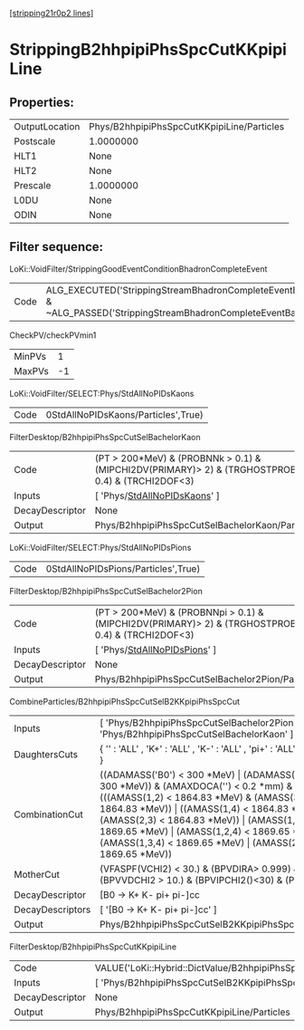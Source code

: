 [[stripping21r0p2 lines]](./stripping21r0p2-index)

# StrippingB2hhpipiPhsSpcCutKKpipiLine

## Properties:

|                |                                            |
|----------------|--------------------------------------------|
| OutputLocation | Phys/B2hhpipiPhsSpcCutKKpipiLine/Particles |
| Postscale      | 1.0000000                                  |
| HLT1           | None                                       |
| HLT2           | None                                       |
| Prescale       | 1.0000000                                  |
| L0DU           | None                                       |
| ODIN           | None                                       |

## Filter sequence:

LoKi::VoidFilter/StrippingGoodEventConditionBhadronCompleteEvent

|      |                                                                                                                          |
|------|--------------------------------------------------------------------------------------------------------------------------|
| Code | ALG_EXECUTED('StrippingStreamBhadronCompleteEventBadEvent') & ~ALG_PASSED('StrippingStreamBhadronCompleteEventBadEvent') |

CheckPV/checkPVmin1

|        |     |
|--------|-----|
| MinPVs | 1   |
| MaxPVs | -1  |

LoKi::VoidFilter/SELECT:Phys/StdAllNoPIDsKaons

|      |                                     |
|------|-------------------------------------|
| Code | 0StdAllNoPIDsKaons/Particles',True) |

FilterDesktop/B2hhpipiPhsSpcCutSelBachelorKaon

|                 |                                                                                                        |
|-----------------|--------------------------------------------------------------------------------------------------------|
| Code            | (PT \> 200\*MeV) & (PROBNNk \> 0.1) & (MIPCHI2DV(PRIMARY)\> 2) & (TRGHOSTPROB \< 0.4) & (TRCHI2DOF\<3) |
| Inputs          | [ 'Phys/[StdAllNoPIDsKaons](./stripping21r0p2-commonparticles-stdallnopidskaons)' ]                  |
| DecayDescriptor | None                                                                                                   |
| Output          | Phys/B2hhpipiPhsSpcCutSelBachelorKaon/Particles                                                        |

LoKi::VoidFilter/SELECT:Phys/StdAllNoPIDsPions

|      |                                     |
|------|-------------------------------------|
| Code | 0StdAllNoPIDsPions/Particles',True) |

FilterDesktop/B2hhpipiPhsSpcCutSelBachelor2Pion

|                 |                                                                                                         |
|-----------------|---------------------------------------------------------------------------------------------------------|
| Code            | (PT \> 200\*MeV) & (PROBNNpi \> 0.1) & (MIPCHI2DV(PRIMARY)\> 2) & (TRGHOSTPROB \< 0.4) & (TRCHI2DOF\<3) |
| Inputs          | [ 'Phys/[StdAllNoPIDsPions](./stripping21r0p2-commonparticles-stdallnopidspions)' ]                   |
| DecayDescriptor | None                                                                                                    |
| Output          | Phys/B2hhpipiPhsSpcCutSelBachelor2Pion/Particles                                                        |

CombineParticles/B2hhpipiPhsSpcCutSelB2KKpipiPhsSpcCut

|                  |                                                                                                                                                                                                                                                                                                                                                                                  |
|------------------|----------------------------------------------------------------------------------------------------------------------------------------------------------------------------------------------------------------------------------------------------------------------------------------------------------------------------------------------------------------------------------|
| Inputs           | [ 'Phys/B2hhpipiPhsSpcCutSelBachelor2Pion' , 'Phys/B2hhpipiPhsSpcCutSelBachelorKaon' ]                                                                                                                                                                                                                                                                                         |
| DaughtersCuts    | { '' : 'ALL' , 'K+' : 'ALL' , 'K-' : 'ALL' , 'pi+' : 'ALL' , 'pi-' : 'ALL' }                                                                                                                                                                                                                                                                                                     |
| CombinationCut   | ((ADAMASS('B0') \< 300 \*MeV) \| (ADAMASS('B_s0') \< 300 \*MeV)) & (AMAXDOCA('') \< 0.2 \*mm) & (((AMASS(1,2) \< 1864.83 \*MeV) & (AMASS(3,4) \< 1864.83 \*MeV)) \| ((AMASS(1,4) \< 1864.83 \*MeV) & (AMASS(2,3) \< 1864.83 \*MeV)) \| (AMASS(1,2,3) \< 1869.65 \*MeV) \| (AMASS(1,2,4) \< 1869.65 \*MeV) \| (AMASS(1,3,4) \< 1869.65 \*MeV) \| (AMASS(2,3,4) \< 1869.65 \*MeV)) |
| MotherCut        | (VFASPF(VCHI2) \< 30.) & (BPVDIRA\> 0.999) & (BPVVDCHI2 \> 10.) & (BPVIPCHI2()\<30) & (PT \> 2.\*GeV )                                                                                                                                                                                                                                                                           |
| DecayDescriptor  | [B0 -\> K+ K- pi+ pi-]cc                                                                                                                                                                                                                                                                                                                                                       |
| DecayDescriptors | [ '[B0 -\> K+ K- pi+ pi-]cc' ]                                                                                                                                                                                                                                                                                                                                               |
| Output           | Phys/B2hhpipiPhsSpcCutSelB2KKpipiPhsSpcCut/Particles                                                                                                                                                                                                                                                                                                                             |

FilterDesktop/B2hhpipiPhsSpcCutKKpipiLine

|                 |                                                                    |
|-----------------|--------------------------------------------------------------------|
| Code            | VALUE('LoKi::Hybrid::DictValue/B2hhpipiPhsSpcCutMvaB2KKpipi')\>.05 |
| Inputs          | [ 'Phys/B2hhpipiPhsSpcCutSelB2KKpipiPhsSpcCut' ]                 |
| DecayDescriptor | None                                                               |
| Output          | Phys/B2hhpipiPhsSpcCutKKpipiLine/Particles                         |
